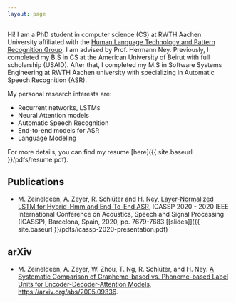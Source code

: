 ```yaml
---
layout: page
---
```


Hi! I am a PhD student in computer science (CS) at RWTH Aachen University affiliated
with the [Human Language Technology and Pattern Recognition Group](https://www-i6.informatik.rwth-aachen.de/).
I am advised by Prof. Hermann Ney.
Previously, I completed my B.S in CS at the American University of Beirut
with full scholarship (USAID).
After that, I completed my M.S in Software Systems Engineering at
RWTH Aachen university with specializing in Automatic Speech Recognition (ASR).

My personal research interests are:
- Recurrent networks, LSTMs
- Neural Attention models
- Automatic Speech Recognition
- End-to-end models for ASR
- Language Modeling

For more details, you can find my resume [here]({{ site.baseurl }}/pdfs/resume.pdf).

## Publications
- M. Zeineldeen, A. Zeyer, R. Schlüter and H. Ney,
[Layer-Normalized LSTM for Hybrid-Hmm and End-To-End ASR](https://www-i6.informatik.rwth-aachen.de/publications/download/1127/Zeineldeen-ICASSP-2020.pdf),
ICASSP 2020 - 2020 IEEE International Conference on Acoustics, Speech and Signal Processing (ICASSP),
Barcelona, Spain, 2020, pp. 7679-7683 [[slides]]({{ site.baseurl }}/pdfs/icassp-2020-presentation.pdf)

## arXiv
- M. Zeineldeen, A. Zeyer, W. Zhou, T. Ng, R. Schlüter, and H. Ney.
[A Systematic Comparison of Grapheme-based vs. Phoneme-based Label Units for Encoder-Decoder-Attention Models](https://arxiv.org/abs/2005.09336), https://arxiv.org/abs/2005.09336.



